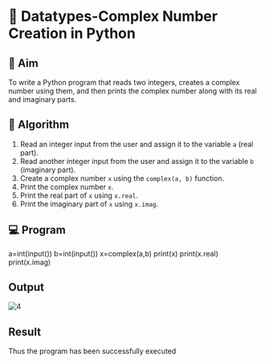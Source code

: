 # 🧮 Datatypes-Complex Number Creation in Python

## 🎯 Aim
To write a Python program that reads two integers, creates a complex number using them, and then prints the complex number along with its real and imaginary parts.

## 🧠 Algorithm
1. Read an integer input from the user and assign it to the variable `a` (real part).
2. Read another integer input from the user and assign it to the variable `b` (imaginary part).
3. Create a complex number `x` using the `complex(a, b)` function.
4. Print the complex number `x`.
5. Print the real part of `x` using `x.real`.
6. Print the imaginary part of `x` using `x.imag`.

## 💻 Program
a=int(input()) 
b=int(input()) 
x=complex(a,b) 
print(x) 
print(x.real) 
print(x.imag)

## Output
![4](https://github.com/user-attachments/assets/953b3325-be50-4e0d-b8d2-df9c22cebf18)


## Result
Thus the program has been successfully executed 
